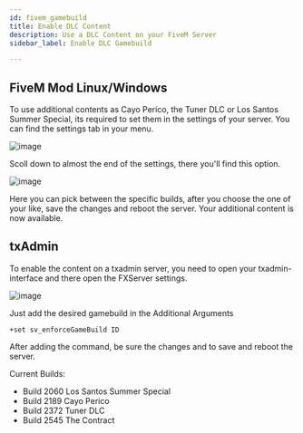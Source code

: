 ```yaml
---
id: fivem_gamebuild
title: Enable DLC Content
description: Use a DLC Content on your FiveM Server
sidebar_label: Enable DLC Gamebuild

---
```


## FiveM Mod Linux/Windows
To use additional contents as Cayo Perico, the Tuner DLC or Los Santos Summer Special, its required to set them in the settings of your server.
You can find the settings tab in your menu.

![image](https://user-images.githubusercontent.com/13604413/159138053-e9b031f6-0316-4330-9ffa-be661259b6ce.png)

Scoll down to almost the end of the settings, there you'll find this option.

![image](https://user-images.githubusercontent.com/13604413/159138054-48f0b832-e2ae-45ea-9f3b-67ee9c55cc6e.png)

Here you can pick between the specific builds, after you choose the one of your like, save the changes and reboot the server.
Your additional content is now available.

## txAdmin
To enable the content on a txadmin server, you need to open your txadmin-interface and there open the FXServer settings.

![image](https://user-images.githubusercontent.com/13604413/159138094-9d72159c-36f7-4193-aea9-fb1c0260ad04.png)

Just add the desired gamebuild in the Additional Arguments

```
+set sv_enforceGameBuild ID
```

After adding the command, be sure the changes and to save and reboot the server.

Current Builds:

- Build 2060 Los Santos Summer Special
- Build 2189 Cayo Perico
- Build 2372 Tuner DLC
- Build 2545 The Contract
